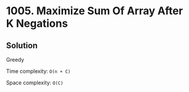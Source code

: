 # 1005. Maximize Sum Of Array After K Negations

## Solution

Greedy

Time complexity: `O(n + C)`

Space complexity: `O(C)`
